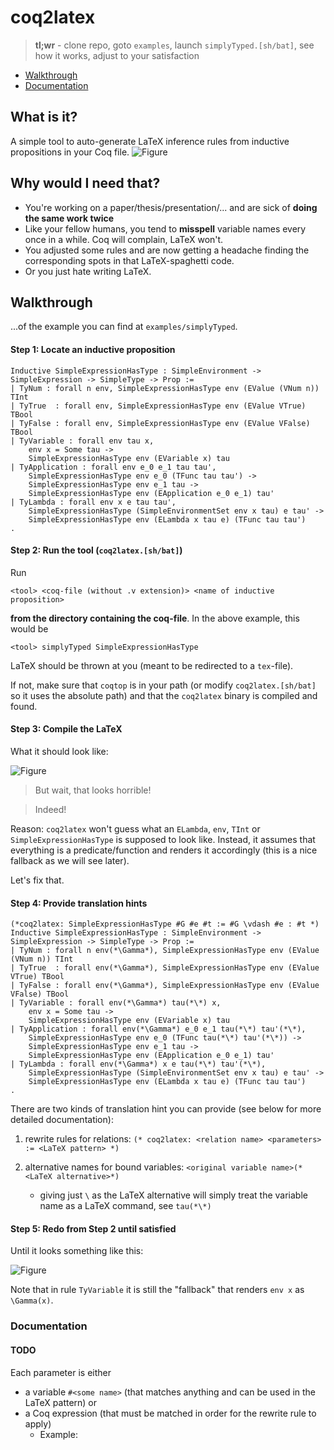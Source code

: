 # coq2latex

> **tl;wr** - clone repo, goto `examples`, launch `simplyTyped.[sh/bat]`, see how it works, adjust to your satisfaction

- [Walkthrough](#walkthrough)
- [Documentation](#documentation)

## What is it?
A simple tool to auto-generate LaTeX inference rules from inductive propositions in your Coq file.
![Figure](https://raw.githubusercontent.com/olydis/coq2latex/master/doc/readmeFigure.png)

## Why would I need that?
- You're working on a paper/thesis/presentation/... and are sick of **doing the same work twice**
- Like your fellow humans, you tend to **misspell** variable names every once in a while. Coq will complain, LaTeX won't.
- You adjusted some rules and are now getting a headache finding the corresponding spots in that LaTeX-spaghetti code.
- Or you just hate writing LaTeX.

## Walkthrough
...of the example you can find at `examples/simplyTyped`.
#### Step 1: Locate an inductive proposition
``` Coq
Inductive SimpleExpressionHasType : SimpleEnvironment -> SimpleExpression -> SimpleType -> Prop :=
| TyNum : forall n env, SimpleExpressionHasType env (EValue (VNum n)) TInt
| TyTrue  : forall env, SimpleExpressionHasType env (EValue VTrue) TBool
| TyFalse : forall env, SimpleExpressionHasType env (EValue VFalse) TBool
| TyVariable : forall env tau x,
    env x = Some tau ->
    SimpleExpressionHasType env (EVariable x) tau
| TyApplication : forall env e_0 e_1 tau tau',
    SimpleExpressionHasType env e_0 (TFunc tau tau') ->
    SimpleExpressionHasType env e_1 tau ->
    SimpleExpressionHasType env (EApplication e_0 e_1) tau'
| TyLambda : forall env x e tau tau',
    SimpleExpressionHasType (SimpleEnvironmentSet env x tau) e tau' ->
    SimpleExpressionHasType env (ELambda x tau e) (TFunc tau tau')
.
```
#### Step 2: Run the tool (`coq2latex.[sh/bat]`)
Run 

    <tool> <coq-file (without .v extension)> <name of inductive proposition>
    
**from the directory containing the coq-file**.
In the above example, this would be 

    <tool> simplyTyped SimpleExpressionHasType
    
LaTeX should be thrown at you (meant to be redirected to a `tex`-file). 

If not, make sure that `coqtop` is in your path (or modify `coq2latex.[sh/bat]` so it uses the absolute path) and that the `coq2latex` binary is compiled and found.

#### Step 3: Compile the LaTeX
What it should look like:

![Figure](https://raw.githubusercontent.com/olydis/coq2latex/master/doc/pdfAnnot0.png)

> But wait, that looks horrible!

> Indeed!

Reason: `coq2latex` won't guess what an `ELambda`, `env`, `TInt` or `SimpleExpressionHasType` is supposed to look like.
Instead, it assumes that everything is a predicate/function and renders it accordingly (this is a nice fallback as we will see later).

Let's fix that.

#### Step 4: Provide translation hints
``` Coq
(*coq2latex: SimpleExpressionHasType #G #e #t := #G \vdash #e : #t *)
Inductive SimpleExpressionHasType : SimpleEnvironment -> SimpleExpression -> SimpleType -> Prop :=
| TyNum : forall n env(*\Gamma*), SimpleExpressionHasType env (EValue (VNum n)) TInt
| TyTrue  : forall env(*\Gamma*), SimpleExpressionHasType env (EValue VTrue) TBool
| TyFalse : forall env(*\Gamma*), SimpleExpressionHasType env (EValue VFalse) TBool
| TyVariable : forall env(*\Gamma*) tau(*\*) x,
    env x = Some tau ->
    SimpleExpressionHasType env (EVariable x) tau
| TyApplication : forall env(*\Gamma*) e_0 e_1 tau(*\*) tau'(*\*),
    SimpleExpressionHasType env e_0 (TFunc tau(*\*) tau'(*\*)) ->
    SimpleExpressionHasType env e_1 tau ->
    SimpleExpressionHasType env (EApplication e_0 e_1) tau'
| TyLambda : forall env(*\Gamma*) x e tau(*\*) tau'(*\*),
    SimpleExpressionHasType (SimpleEnvironmentSet env x tau) e tau' ->
    SimpleExpressionHasType env (ELambda x tau e) (TFunc tau tau')
.
```

There are two kinds of translation hint you can provide (see below for more detailed documentation):

1. rewrite rules for relations: `(* coq2latex: <relation name> <parameters> := <LaTeX pattern> *)`
2. alternative names for bound variables: `<original variable name>(*<LaTeX alternative>*)`
   
   - giving just `\` as the LaTeX alternative will simply treat the variable name as a LaTeX command, see `tau(*\*)`

#### Step 5: Redo from **Step 2** until satisfied
Until it looks something like this:

![Figure](https://raw.githubusercontent.com/olydis/coq2latex/master/doc/pdfAnnot1.png)

Note that in rule `TyVariable` it is still the "fallback" that renders `env x` as `\Gamma(x)`.

### Documentation
#### TODO
   Each parameter is either
   - a variable `#<some name>` (that matches anything and can be used in the LaTeX pattern) or
   - a Coq expression (that must be matched in order for the rewrite rule to apply)
      - Example: 


